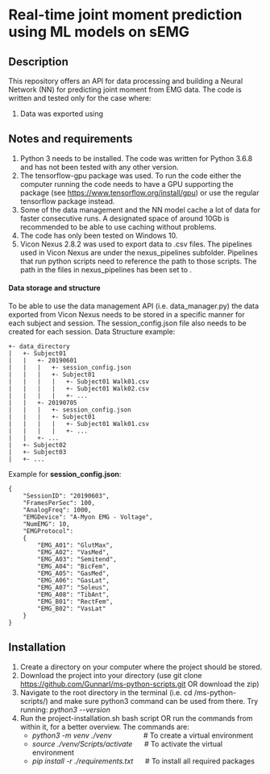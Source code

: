 # Real-time joint moment prediction using ML models on sEMG
## Description
This repository offers an API for data processing and building a Neural Network (NN) for predicting joint moment from 
EMG data. The code is written and tested only for the case where:
1. Data was exported using 

## Notes and requirements
1. Python 3 needs to be installed. The code was written for Python 3.6.8 and has not been tested with any other version.
2. The tensorflow-gpu package was used. To run the code either the computer running the code needs to have a GPU 
supporting the package (see https://www.tensorflow.org/install/gpu) or use the regular tensorflow package instead.
3. Some of the data management and the NN model cache a lot of data for faster consecutive runs. A designated space of 
around 10Gb is recommended to be able to use caching without problems.
4. The code has only been tested on Windows 10.
5. Vicon Nexus 2.8.2 was used to export data to .csv files. The pipelines used in Vicon Nexus are under the 
nexus_pipelines subfolder. Pipelines that run python scripts need to reference the path to those scripts. The path
in the files in nexus_pipelines has been set to <your-system-specific-path-to-script>.
#### Data storage and structure
To be able to use the data management API (i.e. data_manager.py) the data exported from Vicon Nexus needs to be stored 
in a specific manner for each subject and session. The session_config.json file also needs to be created for each 
session.
Data Structure example:

    +- data_directory
    |   +- Subject01
    |   |   +- 20190601
    |   |   |   +- session_config.json
    |   |   |   +- Subject01
    |   |   |   |   +- Subject01 Walk01.csv
    |   |   |   |   +- Subject01 Walk02.csv
    |   |   |   |   +- ...
    |   |   +- 20190705
    |   |   |   +- session_config.json
    |   |   |   +- Subject01
    |   |   |   |   +- Subject01 Walk01.csv
    |   |   |   |   +- ...
    |   |   +- ...
    |   +- Subject02
    |   +- Subject03
    |   +- ...

Example for **session_config.json**:

    {
        "SessionID": "20190603",
        "FramesPerSec": 100,
        "AnalogFreq": 1000,
        "EMGDevice": "A-Myon EMG - Voltage",
        "NumEMG": 10,
        "EMGProtocol":
        {
            "EMG_A01": "GlutMax",
            "EMG_A02": "VasMed",
            "EMG_A03": "Semitend",
            "EMG_A04": "BicFem",
            "EMG_A05": "GasMed",
            "EMG_A06": "GasLat",
            "EMG_A07": "Soleus",
            "EMG_A08": "TibAnt",
            "EMG_B01": "RectFem",
            "EMG_B02": "VasLat"
        }
    }

## Installation
1. Create a directory on your computer where the project should be stored.
2. Download the project into your directory (use git clone https://github.com/GunnarI/ms-python-scripts.git OR download 
the zip)
3. Navigate to the root directory in the terminal (i.e. cd <path-to-the-directory-you-made>/ms-python-scripts/) and make 
sure python3 command can be used from there. Try running: *python3 --version*
4. Run the project-installation.sh bash script OR run the commands from within it, for a better overview. The commands are:
    * *python3 -m venv ./venv* &nbsp; &nbsp; &nbsp; &nbsp; &nbsp; &nbsp; &nbsp; &nbsp;# To create a virtual environment
    * *source ./venv/Scripts/activate* &nbsp; &nbsp; &nbsp;# To activate the virtual environment
    * *pip install -r ./requirements.txt* &nbsp; &nbsp; &nbsp;# To install all required packages

